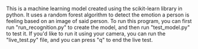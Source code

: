 This is a machine learning model created using the scikit-learn library in python. It uses a random forest algorithm to detect the emotion a person is feeling based on an image of said person. To run this program, you can first run "run_recognition.py" to create the model, and then run "test_model.py" to test it. If you'd like to run it using your camera, you can run the "live_test.py" file, and you can press "q" to end the live test.
